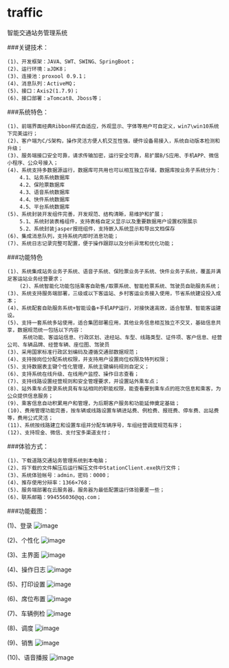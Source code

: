 # traffic
智能交通站务管理系统

###关键技术：

	(1)、开发框架：JAVA、SWT、SWING、SpringBoot；
	(2)、运行环境：≥JDK8；
	(3)、连接池：proxool 0.9.1；
	(4)、消息队列：ActiveMQ；
	(5)、接口：Axis2(1.7.9)；
	(6)、接口部署：≥Tomcat8、Jboss等；
	
###系统特色：

	(1)、前端界面经典Ribbon样式自适应，外观显示、字体等用户可自定义，win7\win10系统下完美运行；
	(2)、客户端为C/S架构，操作灵活方便人机交互性强，硬件设备易接入，系统自动版本检测和升级；
	(3)、服务端接口安全可靠，请求传输加密，运行安全可靠，易扩展B/S应用、手机APP、微信小程序、公众号接入；
	(4)、系统支持多数据源运行，数据库可共用也可以相互独立存储，数据库按业务子系统分为：
		4.1、站务系统数据库
		4.2、保险票数据库
		4.3、语音系统数据库
		4.4、快件系统数据库
		4.5、平台系统数据库
	(5)、系统封装开发组件完善，开发规范、结构清晰，易维护和扩展；
  		5.1、系统封装表格组件，支持表格自定义显示以及重要数据用户设置权限展示
  		5.2、系统封装jasper报班组件，支持嵌入系统显示和导出文档保存
	(6)、集成消息队列，支持系统内即时消息功能；
	(7)、系统日志记录完整可配置，便于操作跟踪以及分析异常和优化功能；

###功能特色

	(1)、系统集成站务业务子系统、语音子系统、保险票业务子系统、快件业务子系统，覆盖并满足客运站业务经营要求；
        (2)、系统智能化功能包括乘客自助售/取票系统、智能检票系统、驾驶员自助服务系统；
	(3)、系统支持服务端部署，三级或以下客运站、乡村客运业务接入使用，节省系统建设投入成本；
	(4)、系统配套自助服务系统+智能设备+手机APP运行，对接快速高效，适合智慧、智能客运建设。
	(5)、支持一套系统多站使用，适合集团部署应用，其他业务信息相互独立不交叉，基础信息共享，数据规范统一包括以下内容：
	     系统功能、客运站信息、行政区划、途经站、车型、线路类型、证件项、客户信息、经营公司、车辆品牌、经营车辆、座位图、驾驶员
	(3)、采用国家标准行政区划编码及遵循交通部数据规范；
	(4)、支持按岗位分配系统权限，并支持用户设置岗位权限及特列权限；
	(5)、支持数据表主键个性化管理，系统主键编码规则自定义；
	(6)、支持系统在线升级、在线用户监控、操作日志查看；
	(7)、支持线路设置经营规则和安全管理要求，并设置站外乘车点；
	(8)、站外乘车点登录系统具有车站相同的职能权限，能查看要到乘车点的班次信息和乘客，为公众提供信息服务；
	(9)、乘客信息自动积累用户和管理，为后期客户服务和功能延伸奠定基础；
	(10)、费用管理功能完善，按车辆或线路设置车辆进站费、例检费、报班费、停车费、出站费等，费用公式灵活；
	(11)、系统按线路建立和设置车组并分配车辆序号，车组经营调度规范有序；
	(12)、支持现金、微信、支付宝多渠道支付；

	
###体验方式：

	(1)、下载道路交通站务管理系统到本电脑；
	(2)、将下载的文件解压后运行解压文件中StationClient.exe执行文件；
	(3)、系统体验帐号：admin，密码：0000；
	(4)、推存使用分辩率：1366×768；
	(5)、服务端部署在云服务器，服务器为最低配置运行体验要差一些；
	(6)、联系邮箱：994556036@qq.com；


###功能截图：

(1)、登录
![image](https://github.com/ChongqingChiMa/traffic/blob/master/登录.png)

(2)、个性化
![image](https://github.com/ChongqingChiMa/traffic/blob/master/个性化.png)

(3)、主界面
![image](https://github.com/ChongqingChiMa/traffic/blob/master/主界页.png)

(4)、操作日志
![image](https://github.com/ChongqingChiMa/traffic/blob/master/操作日志.png)

(5)、打印设置
![image](https://github.com/ChongqingChiMa/traffic/blob/master/打印设置.png)

(6)、席位布置
![image](https://github.com/ChongqingChiMa/traffic/blob/master/席位布置.png)

(7)、车辆例检
![image](https://github.com/ChongqingChiMa/traffic/blob/master/车辆例检.png)

(8)、调度
![image](https://github.com/ChongqingChiMa/traffic/blob/master/调度.png)

(9)、销售
![image](https://github.com/ChongqingChiMa/traffic/blob/master/销售.png)

(10)、语音播报
![image](https://github.com/ChongqingChiMa/traffic/blob/master/语音播报.png)
